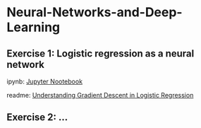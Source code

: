# Neural-Networks-and-Deep-Learning

## Exercise 1: Logistic regression as a neural network
ipynb: [Jupyter Nootebook](https://github.com/Amelet/Neural-Networks-and-Deep-Learning/blob/main/Logistic%20Regression%20as%20a%20Neural%20Network/Logistic_Regression_with_a_Neural_Network_mindset_v6a.ipynb)

readme: [Understanding Gradient Descent in Logistic Regression](https://github.com/Amelet/Neural-Networks-and-Deep-Learning/blob/main/Logistic%20Regression%20as%20a%20Neural%20Network/readme.md)


## Exercise 2: ...
